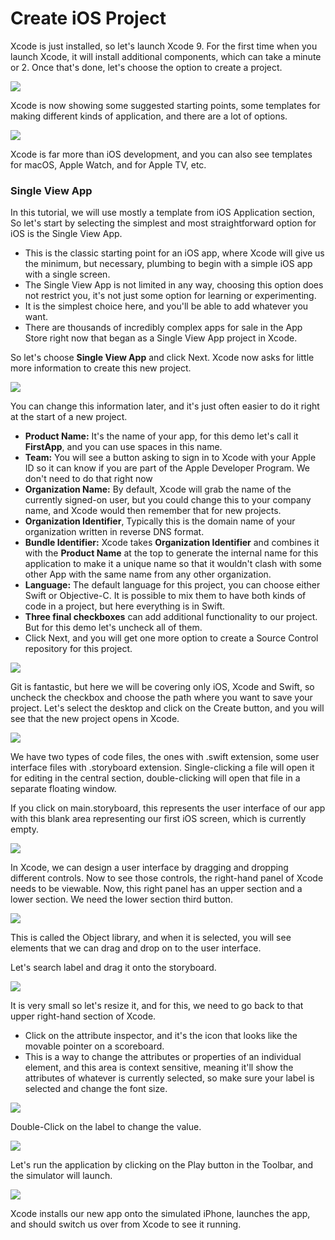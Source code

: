 # Create iOS Project

Xcode is just installed, so let's launch Xcode 9. For the first time when you launch Xcode, it will install additional components, which can take a minute or 2. Once that's done, let's choose the option to create a project. 

<img src="https://raw.githubusercontent.com/zzzprojects/iOS-Tutorial/master/docs/images/create-ios-project.png">

Xcode is now showing some suggested starting points, some templates for making different kinds of application, and there are a lot of options.
 
<img src="https://raw.githubusercontent.com/zzzprojects/iOS-Tutorial/master/docs/images/create-ios-project2.png">

Xcode is far more than iOS development, and you can also see templates for macOS, Apple Watch, and for Apple TV, etc.

### Single View App

In this tutorial, we will use mostly a template from iOS Application section, So let's start by selecting the simplest and most straightforward option for iOS is the Single View App. 

 - This is the classic starting point for an iOS app, where Xcode will give us the minimum, but necessary, plumbing to begin with a simple iOS app with a single screen. 
 - The Single View App is not limited in any way, choosing this option does not restrict you, it's not just some option for learning or experimenting. 
 - It is the simplest choice here, and you'll be able to add whatever you want. 
 - There are thousands of incredibly complex apps for sale in the App Store right now that began as a Single View App project in Xcode.

So let's choose **Single View App** and click Next. Xcode now asks for little more information to create this new project.

<img src="https://raw.githubusercontent.com/zzzprojects/iOS-Tutorial/master/docs/images/create-ios-project3.png">
 
You can change this information later, and it's just often easier to do it right at the start of a new project. 

 - **Product Name:** It's the name of your app, for this demo let's call it **FirstApp**, and you can use spaces in this name. 
 - **Team:** You will see a button asking to sign in to Xcode with your Apple ID so it can know if you are part of the Apple Developer Program. We don't need to do that right now
 - **Organization Name:** By default, Xcode will grab the name of the currently signed-on user, but you could change this to your company name, and Xcode would then remember that for new projects. 
 - **Organization Identifier**, Typically this is the domain name of your organization written in reverse DNS format. 
 - **Bundle Identifier:** Xcode takes **Organization Identifier** and combines it with the **Product Name** at the top to generate the internal name for this application to make it a unique name so that it wouldn't clash with some other App with the same name from any other organization. 
 - **Language:** The default language for this project, you can choose either Swift or Objective-C. It is possible to mix them to have both kinds of code in a project, but here everything is in Swift. 
 - **Three final checkboxes** can add additional functionality to our project. But for this demo let's uncheck all of them. 
 - Click Next, and you will get one more option to create a Source Control repository for this project. 

<img src="https://raw.githubusercontent.com/zzzprojects/iOS-Tutorial/master/docs/images/create-ios-project4.png">

Git is fantastic, but here we will be covering only iOS, Xcode and Swift, so uncheck the checkbox and choose the path where you want to save your project. Let's select the desktop and click on the Create button, and you will see that the new project opens in Xcode.  

<img src="https://raw.githubusercontent.com/zzzprojects/iOS-Tutorial/master/docs/images/create-ios-project5.png">

We have two types of code files, the ones with .swift extension, some user interface files with .storyboard extension. Single-clicking a file will open it for editing in the central section, double-clicking will open that file in a separate floating window. 

If you click on main.storyboard, this represents the user interface of our app with this blank area representing our first iOS screen, which is currently empty. 

<img src="https://raw.githubusercontent.com/zzzprojects/iOS-Tutorial/master/docs/images/create-ios-project6.png">
 
In Xcode, we can design a user interface by dragging and dropping different controls. Now to see those controls, the right-hand panel of Xcode needs to be viewable. Now, this right panel has an upper section and a lower section. We need the lower section third button. 

<img src="https://raw.githubusercontent.com/zzzprojects/iOS-Tutorial/master/docs/images/create-ios-project7.png">

This is called the Object library, and when it is selected, you will see elements that we can drag and drop on to the user interface.  

Let's search label and drag it onto the storyboard. 

<img src="https://raw.githubusercontent.com/zzzprojects/iOS-Tutorial/master/docs/images/create-ios-project8.png">

It is very small so let's resize it, and for this, we need to go back to that upper right-hand section of Xcode. 

- Click on the attribute inspector, and it's the icon that looks like the movable pointer on a scoreboard. 
- This is a way to change the attributes or properties of an individual element, and this area is context sensitive, meaning it'll show the attributes of whatever is currently selected, so make sure your label is selected and change the font size.

<img src="https://raw.githubusercontent.com/zzzprojects/iOS-Tutorial/master/docs/images/create-ios-project9.png">

Double-Click on the label to change the value. 

<img src="https://raw.githubusercontent.com/zzzprojects/iOS-Tutorial/master/docs/images/create-ios-project10.png">

Let's run the application by clicking on the Play button in the Toolbar, and the simulator will launch. 

<img src="https://raw.githubusercontent.com/zzzprojects/iOS-Tutorial/master/docs/images/create-ios-project11.png">

Xcode installs our new app onto the simulated iPhone, launches the app, and should switch us over from Xcode to see it running.
